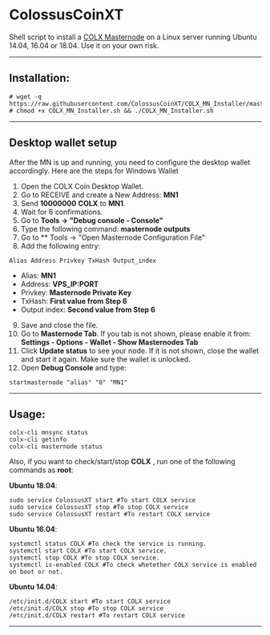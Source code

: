 # ColossusCoinXT
Shell script to install a [COLX Masternode](http://colossuscoinxt.org/) on a Linux server running Ubuntu 14.04, 16.04 or 18.04. Use it on your own risk.

***
## Installation:
```
# wget -q https://raw.githubusercontent.com/ColossusCoinXT/COLX_MN_Installer/master/COLX_MN_Installer.sh
# chmod +x COLX_MN_Installer.sh && ./COLX_MN_Installer.sh
```
***

## Desktop wallet setup

After the MN is up and running, you need to configure the desktop wallet accordingly. Here are the steps for Windows Wallet
1. Open the COLX Coin Desktop Wallet.
2. Go to RECEIVE and create a New Address: **MN1**
3. Send **10000000** **COLX** to **MN1**.
4. Wait for 6 confirmations.
5. Go to **Tools -> "Debug console - Console"**
6. Type the following command: **masternode outputs**
7. Go to  ** Tools -> "Open Masternode Configuration File"
8. Add the following entry:
```
Alias Address Privkey TxHash Output_index
```
* Alias: **MN1**
* Address: **VPS_IP:PORT**
* Privkey: **Masternode Private Key**
* TxHash: **First value from Step 6**
* Output index:  **Second value from Step 6**
9. Save and close the file.
10. Go to **Masternode Tab**. If you tab is not shown, please enable it from: **Settings - Options - Wallet - Show Masternodes Tab**
11. Click **Update status** to see your node. If it is not shown, close the wallet and start it again. Make sure the wallet is unlocked.
12. Open **Debug Console** and type:
```
startmasternode "alias" "0" "MN1"
```
***

## Usage:
```
colx-cli mnsync status
colx-cli getinfo
colx-cli masternode status
```

Also, if you want to check/start/stop **COLX** , run one of the following commands as **root**:

**Ubuntu 18.04**:  
```
sudo service ColossusXT start #To start COLX service
sudo service ColossusXT stop #To stop COLX service
sudo service ColossusXT restart #To restart COLX service
```

**Ubuntu 16.04**:
```
systemctl status COLX #To check the service is running.
systemctl start COLX #To start COLX service.
systemctl stop COLX #To stop COLX service.
systemctl is-enabled COLX #To check whetether COLX service is enabled on boot or not.
```
**Ubuntu 14.04**:  
```
/etc/init.d/COLX start #To start COLX service
/etc/init.d/COLX stop #To stop COLX service
/etc/init.d/COLX restart #To restart COLX service
```

***

